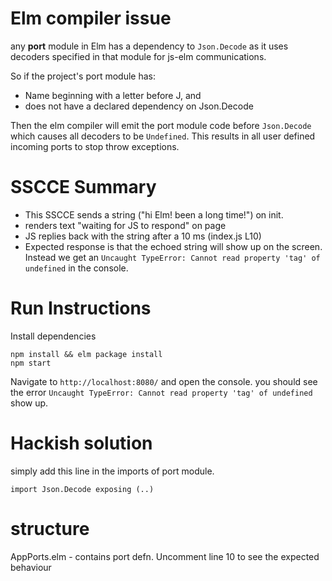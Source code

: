 # Elm compiler issue

any **port** module in Elm has a dependency to `Json.Decode` as it uses decoders specified in that module for js-elm communications.

So if the project's port module has:

* Name beginning with a letter before J, and
* does not have a declared dependency on Json.Decode

Then the elm compiler will emit the port module code before `Json.Decode` which causes all decoders to be `Undefined`. This results in all user defined incoming ports to stop throw exceptions.

# SSCCE Summary
* This SSCCE sends a string ("hi Elm! been a long time!") on init.
* renders text "waiting for JS to respond" on page
* JS replies back with the string after a 10 ms (index.js L10)
* Expected response is that the echoed string will show up on the screen. Instead we get an `Uncaught TypeError: Cannot read property 'tag' of undefined` in the console.

# Run Instructions

Install dependencies

```
npm install && elm package install
npm start
```

Navigate to `http://localhost:8080/` and open the console. you should see the error `Uncaught TypeError: Cannot read property 'tag' of undefined` show up.

# Hackish solution
simply add this line in the imports of port module. 

`import Json.Decode exposing (..)`

# structure
AppPorts.elm - contains port defn. Uncomment line 10 to see the expected behaviour

